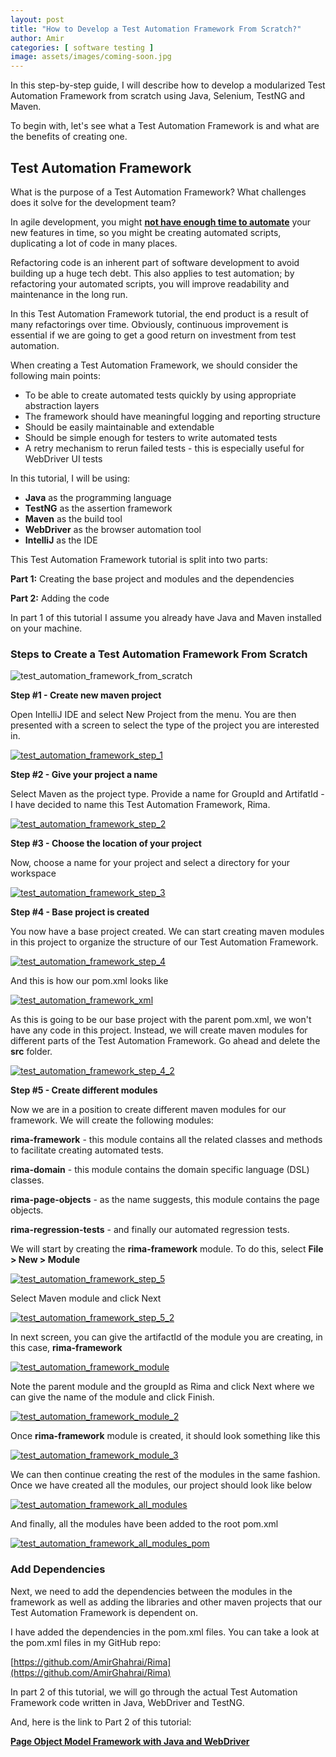 ```yaml
---
layout: post
title: "How to Develop a Test Automation Framework From Scratch?"
author: Amir
categories: [ software testing ]
image: assets/images/coming-soon.jpg
---
```


In this step-by-step guide, I will describe how to develop a modularized Test Automation Framework from scratch using Java, Selenium, TestNG and Maven.

To begin with, let's see what a Test Automation Framework is and what are the benefits of creating one.

## Test Automation Framework

What is the purpose of a Test Automation Framework? What challenges does it solve for the development team?

In agile development, you might **[not have enough time to automate](http://www.testingexcellence.com/automate-stories-during-sprint/)** your new features in time, so you might be creating automated scripts, duplicating a lot of code in many places.

Refactoring code is an inherent part of software development to avoid building up a huge tech debt. This also applies to test automation; by refactoring your automated scripts, you will improve readability and maintenance in the long run.

In this Test Automation Framework tutorial, the end product is a result of many refactorings over time. Obviously, continuous improvement is essential if we are going to get a good return on investment from test automation.

When creating a Test Automation Framework, we should consider the following main points:

*   To be able to create automated tests quickly by using appropriate abstraction layers
*   The framework should have meaningful logging and reporting structure
*   Should be easily maintainable and extendable
*   Should be simple enough for testers to write automated tests
*   A retry mechanism to rerun failed tests - this is especially useful for WebDriver UI tests

In this tutorial, I will be using:

*   **Java** as the programming language
*   **TestNG** as the assertion framework
*   **Maven** as the build tool
*   **WebDriver** as the browser automation tool
*   **IntelliJ** as the IDE

This Test Automation Framework tutorial is split into two parts:

**Part 1:** Creating the base project and modules and the dependencies

**Part 2:** Adding the code

In part 1 of this tutorial I assume you already have Java and Maven installed on your machine.

### Steps to Create a Test Automation Framework From Scratch

![test_automation_framework_from_scratch](http://www.testingexcellence.com/wp-content/uploads/2017/03/Screen-Shot-2017-03-15-at-22.52.31-1024x321.png)

**Step #1 - Create new maven project**

Open IntelliJ IDE and select New Project from the menu. You are then presented with a screen to select the type of the project you are interested in.

[![test_automation_framework_step_1](https://www.testingexcellence.com/wp-content/uploads/2017/03/Screen-Shot-2017-03-04-at-23.20.55-1024x480.png)](http://www.testingexcellence.com/wp-content/uploads/2017/03/Screen-Shot-2017-03-04-at-23.20.55.png)

**Step #2 - Give your project a name**

Select Maven as the project type. Provide a name for GroupId and ArtifatId - I have decided to name this Test Automation Framework, Rima.

[![test_automation_framework_step_2](https://www.testingexcellence.com/wp-content/uploads/2017/03/Screen-Shot-2017-03-04-at-23.22.00-1024x342.png)](http://www.testingexcellence.com/wp-content/uploads/2017/03/Screen-Shot-2017-03-04-at-23.22.00.png)

**Step #3 - Choose the location of your project**

Now, choose a name for your project and select a directory for your workspace

[![test_automation_framework_step_3](https://www.testingexcellence.com/wp-content/uploads/2017/03/Screen-Shot-2017-03-04-at-23.23.21-1024x299.png)](http://www.testingexcellence.com/wp-content/uploads/2017/03/Screen-Shot-2017-03-04-at-23.23.21.png)

**Step #4 - Base project is created**

You now have a base project created. We can start creating maven modules in this project to organize the structure of our Test Automation Framework.

[![test_automation_framework_step_4](https://www.testingexcellence.com/wp-content/uploads/2017/03/Screen-Shot-2017-03-04-at-23.24.19-1024x536.png)](http://www.testingexcellence.com/wp-content/uploads/2017/03/Screen-Shot-2017-03-04-at-23.24.19.png)

And this is how our pom.xml looks like

[![test_automation_framework_xml](https://www.testingexcellence.com/wp-content/uploads/2017/03/Screen-Shot-2017-03-05-at-16.30.28-1024x392.png)](http://www.testingexcellence.com/wp-content/uploads/2017/03/Screen-Shot-2017-03-05-at-16.30.28.png)

As this is going to be our base project with the parent pom.xml, we won't have any code in this project. Instead, we will create maven modules for different parts of the Test Automation Framework. Go ahead and delete the **src** folder.

[![test_automation_framework_step_4_2](https://www.testingexcellence.com/wp-content/uploads/2017/03/Screen-Shot-2017-03-05-at-00.41.13-1024x515.png)](http://www.testingexcellence.com/wp-content/uploads/2017/03/Screen-Shot-2017-03-05-at-00.41.13.png)

**Step #5 - Create different modules**

Now we are in a position to create different maven modules for our framework. We will create the following modules:

**rima-framework** - this module contains all the related classes and methods to facilitate creating automated tests.

**rima-domain** - this module contains the domain specific language (DSL) classes.

**rima-page-objects** - as the name suggests, this module contains the page objects.

**rima-regression-tests** - and finally our automated regression tests.

We will start by creating the **rima-framework** module. To do this, select **File > New > Module**

[![test_automation_framework_step_5](https://www.testingexcellence.com/wp-content/uploads/2017/03/Screen-Shot-2017-03-05-at-16.26.07-1024x379.png)](http://www.testingexcellence.com/wp-content/uploads/2017/03/Screen-Shot-2017-03-05-at-16.26.07.png)

Select Maven module and click Next

[![test_automation_framework_step_5_2](https://www.testingexcellence.com/wp-content/uploads/2017/03/Screen-Shot-2017-03-05-at-16.27.48-1024x355.png)](http://www.testingexcellence.com/wp-content/uploads/2017/03/Screen-Shot-2017-03-05-at-16.27.48.png)

In next screen, you can give the artifactId of the module you are creating, in this case, **rima-framework**

[![test_automation_framework_module](https://www.testingexcellence.com/wp-content/uploads/2017/03/Screen-Shot-2017-03-05-at-16.32.30-1024x351.png)](http://www.testingexcellence.com/wp-content/uploads/2017/03/Screen-Shot-2017-03-05-at-16.32.30.png)

Note the parent module and the groupId as Rima and click Next where we can give the name of the module and click Finish.

[![test_automation_framework_module_2](https://www.testingexcellence.com/wp-content/uploads/2017/03/Screen-Shot-2017-03-05-at-16.38.23-1024x312.png)](http://www.testingexcellence.com/wp-content/uploads/2017/03/Screen-Shot-2017-03-05-at-16.38.23.png)

Once **rima-framework** module is created, it should look something like this

[![test_automation_framework_module_3](https://www.testingexcellence.com/wp-content/uploads/2017/03/Screen-Shot-2017-03-05-at-16.41.34-1024x405.png)](http://www.testingexcellence.com/wp-content/uploads/2017/03/Screen-Shot-2017-03-05-at-16.41.34.png)

We can then continue creating the rest of the modules in the same fashion. Once we have created all the modules, our project should look like below

[![test_automation_framework_all_modules](https://www.testingexcellence.com/wp-content/uploads/2017/03/Screen-Shot-2017-03-05-at-16.46.57-1024x706.png)](http://www.testingexcellence.com/wp-content/uploads/2017/03/Screen-Shot-2017-03-05-at-16.46.57.png)

And finally, all the modules have been added to the root pom.xml

[![test_automation_framework_all_modules_pom](https://www.testingexcellence.com/wp-content/uploads/2017/03/Screen-Shot-2017-03-05-at-16.55.01-1024x479.png)](http://www.testingexcellence.com/wp-content/uploads/2017/03/Screen-Shot-2017-03-05-at-16.55.01.png)

### Add Dependencies

Next, we need to add the dependencies between the modules in the framework as well as adding the libraries and other maven projects that our Test Automation Framework is dependent on.

I have added the dependencies in the pom.xml files. You can take a look at the pom.xml files in my GitHub repo:

[https://github.com/AmirGhahrai/Rima](https://github.com/AmirGhahrai/Rima)

In part 2 of this tutorial, we will go through the actual Test Automation Framework code written in Java, WebDriver and TestNG.

And, here is the link to Part 2 of this tutorial:

**[Page Object Model Framework with Java and WebDriver](https://www.testingexcellence.com/page-object-framework-java-webdriver/)**
